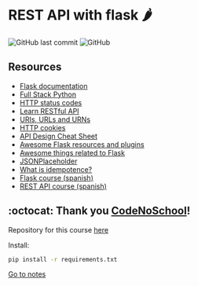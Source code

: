 # REST API with flask :hot_pepper:
![GitHub last commit](https://img.shields.io/github/last-commit/dev-oswld/rest-api-flask?&style=for-the-badge)
![GitHub](https://img.shields.io/github/license/dev-oswld/rest-api-flask?color=orange&style=for-the-badge)

## Resources
- [Flask documentation](https://readthedocs.org/projects/flask/)
- [Full Stack Python](https://www.fullstackpython.com/)
- [HTTP status codes](https://httpstatuses.com/)
- [Learn RESTful API](https://www.restapitutorial.com/)
- [URIs, URLs and URNs](https://www.w3.org/TR/uri-clarification/)
- [HTTP cookies](https://developer.mozilla.org/en-US/docs/Web/HTTP/Cookies)
- [API Design Cheat Sheet](https://github.com/RestCheatSheet/api-cheat-sheet)
- [Awesome Flask resources and plugins](https://github.com/humiaozuzu/awesome-flask)
- [Awesome things related to Flask](https://github.com/mjhea0/awesome-flask)
- [JSONPlaceholder](https://jsonplaceholder.typicode.com/)
- [What is idempotence?](https://www.youtube.com/watch?v=6dVNdFwqeKs)
- [Flask course (spanish)](https://www.youtube.com/playlist?list=PLBO4apWPK7b7K6c-jpEI0zflZYDjVp7cd)
- [REST API course (spanish)](https://www.youtube.com/playlist?list=PLBO4apWPK7b6tRI_B1MQGZfvI6c3ViQd-)

## :octocat: Thank you [CodeNoSchool](https://github.com/codenoschool)! 
Repository for this course [here](https://github.com/codenoschool/flask-course) 

Install:
```sh
pip install -r requirements.txt
```

[Go to notes](./my-notes/README.md)